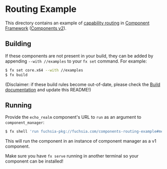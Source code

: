# Routing Example

This directory contains an example of [capability
routing](docs/concepts/components/component_manifests#capability-routing) in [Component
Framework](docs/concepts/components/introduction.md)
([Components v2](docs/glossary.md#components-v2)).

## Building

If these components are not present in your build, they can be added by
appending `--with //examples` to your `fx set` command. For example:

```bash
$ fx set core.x64 --with //examples
$ fx build
```

(Disclaimer: if these build rules become out-of-date, please check the
[Build documentation](docs/development/workflows) and update this README!)

## Running

Provide the `echo_realm` component's URL to `run` as an argument to `component_manager`:

```bash
$ fx shell 'run fuchsia-pkg://fuchsia.com/components-routing-example#meta/component_manager_for_examples.cmx fuchsia-pkg://fuchsia.com/components-routing-example#meta/echo_realm.cm'
```

This will run the component in an instance of component manager as a v1
component.

Make sure you have `fx serve` running in another terminal so your component can
be installed!
